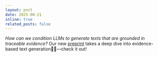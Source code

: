 ```yaml
---
layout: post
date: 2025-08-21 
inline: true
related_posts: false
---
```


_How can we condition LLMs to generate texts that are grounded in traceable evidence?_ Our new [preprint](https://arxiv.org/abs/2508.15396) takes a deep dive into evidence-based text generation🕵️‍♂️—check it out!